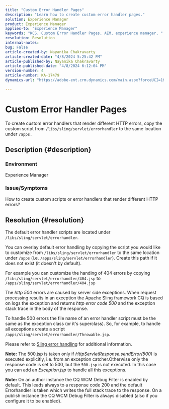 ```yaml
---
title: "Custom Error Handler Pages"
description: "Learn how to create custom error handler pages."
solution: Experience Manager
product: Experience Manager
applies-to: "Experience Manager"
keywords: "KCS, Custom Error Handler Pages, AEM, experience manager, "
resolution: Resolution
internal-notes: 
bug: False
article-created-by: Nayanika Chakravarty
article-created-date: "4/8/2024 5:25:42 PM"
article-published-by: Nayanika Chakravarty
article-published-date: "4/8/2024 6:12:04 PM"
version-number: 4
article-number: KA-17479
dynamics-url: "https://adobe-ent.crm.dynamics.com/main.aspx?forceUCI=1&pagetype=entityrecord&etn=knowledgearticle&id=c3ca4800-cdf5-ee11-a1fe-6045bd006295"

---
```

# Custom Error Handler Pages


To create custom error handlers that render different HTTP errors, copy the custom script from `/libs/sling/servlet/errorhandler` to the same location under `/apps.`

## Description {#description}


### Environment

Experience Manager

### Issue/Symptoms

How to create custom scripts or error handlers that render different HTTP errors?


## Resolution {#resolution}


The default error handler scripts are located under `/libs/sling/servlet/errorhandler`.

You can overlay default error handling by copying the script you would like to customize from `/libs/sling/servlet/errorhandler` to the same location under `/apps` (i.e. `/apps/sling/servlet/errorhandler`). Create this path if it does not exist (it doesn't by default).

For example you can customize the handing of 404 errors by copying `/libs/sling/servlet/errorhandler/404.jsp` to `/apps/sling/servlet/errorhandler/404.jsp`

The *http 500* errors are caused by server side exceptions. When request processing results in an exception the Apache Sling framework CQ is based on logs the exception and returns *http error code 500* and the exception stack trace in the body of the response.

To handle 500 errors the file name of an error handler script must be the same as the exception class (or it's superclass). So, for example, to handle all exceptions create a script `/apps/sling/servlet/errorhandler/Throwable.jsp`.

Please refer to [Sling error handling](https://sling.apache.org/documentation/the-sling-engine/errorhandling.html) for additional information.

<b>Note:</b> The 500.jsp is taken only if *HttpServletResponse.sendError(500)* is executed explicitly, i.e. from an exception catcher.Otherwise only the response code is set to 500, but the `500.jsp` is not executed. In this case you can add an *Exception.jsp* to handle all this exceptions.

<b>Note:</b> On an author instance the CQ WCM Debug Filter is enabled by default. This leads always to a response code 200 and the default Errorhandler is taken which writes the full stack trace to the response. On a publish instance the CQ WCM Debug Filter is always disabled (also if you configure it to be enabled).
